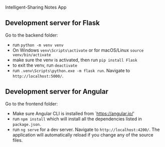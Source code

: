 Intelligent-Sharing Notes App

## Development server for Flask

Go to the backend folder:
 - run `python -m venv venv`
 - On Windows `venv\Scripts\activate` or for macOS/Linux `source venv/bin/activate`
 - make sure the venv is activated, then run `pip install Flask`
 - to exit the venv, run `deactivate`
 - run `.venv\Scripts\python.exe -m flask run`. Navigate to `http://localhost:5000/`.

## Development server for Angular

Go to the frontend folder:
 - Make sure Angular CLI is installed from `https://angular.io/'
 - run `npm install` which will install all the dependencies listed in `package.json`.
 - run `ng serve` for a dev server. Navigate to `http://localhost:4200/`. The application will automatically reload if you change any of the source files.